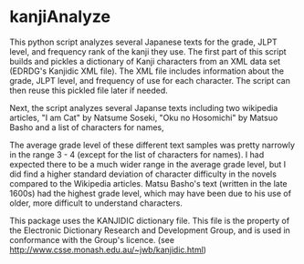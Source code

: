 # kanjiAnalyze

This python script analyzes several Japanese texts for the grade, JLPT level, and frequency rank of the kanji they use. The first part of this script builds and pickles a dictionary of Kanji characters from an XML data set (EDRDG's Kanjidic XML file). The XML file includes information about the grade, JLPT level, and frequency of use for each character. The script can then reuse this pickled file later if needed.

Next, the script analyzes several Japanse texts including two wikipedia articles, "I am Cat" by Natsume Soseki, "Oku no Hosomichi" by Matsuo Basho and a list of characters for names,

The average grade level of these different text samples was pretty narrowly in the range 3 - 4 (except for the list of characters for names). I had expected there to be a much wider range in the average grade level, but I did find a higher standard deviation of character difficulty in the novels compared to the Wikipedia articles. Matsu Basho's text (written in the late 1600s) had the highest grade level, which may have been due to his use of older, more difficult to understand characters.

This package uses the KANJIDIC dictionary file. This file is the property of the Electronic Dictionary Research and Development Group, and is used in conformance with the Group's licence. (see http://www.csse.monash.edu.au/~jwb/kanjidic.html)